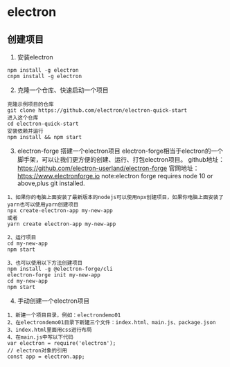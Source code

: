 # electron
## 创建项目
1. 安装electron

```
npm install -g electron
cnpm install -g electron
```

2. 克隆一个仓库、快速启动一个项目

```
克隆示例项目的仓库
git clone https://github.com/electron/electron-quick-start
进入这个仓库
cd electron-quick-start
安装依赖并运行
npm install && npm start
```

3. electron-forge 搭建一个electron项目
electron-forge相当于electron的一个脚手架，可以让我们更方便的创建、运行、打包electron项目。
github地址：https://github.com/electron-userland/electron-forge
官网地址：https://www.electronforge.io
note:electron forge requires node 10 or above,plus git installed.

```
1、如果你的电脑上面安装了最新版本的nodejs可以使用npx创建项目，如果你电脑上面安装了yarn也可以使用yarn创建项目
npx create-electron-app my-new-app
或者
yarn create electron-app my-new-app

2、运行项目
cd my-new-app
npm start

3、也可以使用以下方法创建项目
npm install -g @electron-forge/cli
electron-forge init my-new-app
cd my-new-app
npm start
```

4. 手动创建一个electron项目

```
1、新建一个项目目录，例如：electrondemo01
2、在electrondemo01目录下新建三个文件：index.html、main.js、package.json
3、index.html里面用css进行布局
4、在main.js中写以下代码
var electron = require('electron');
// electron对象的引用
const app = electron.app;
```
